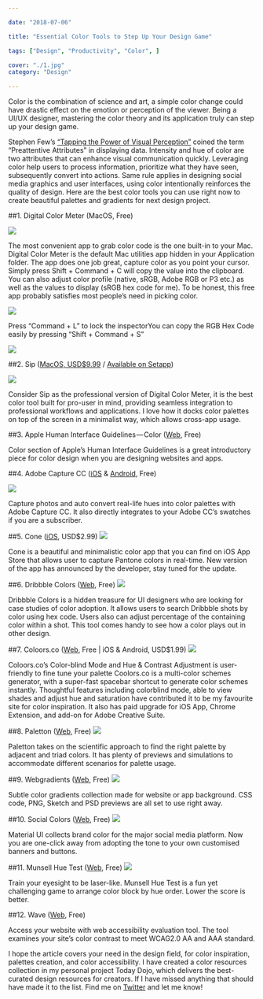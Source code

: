 ```yaml
---

date: "2018-07-06"

title: "Essential Color Tools to Step Up Your Design Game"

tags: ["Design", "Productivity", "Color", ]

cover: "./1.jpg"
category: "Design"

---
```


Color is the combination of science and art, a simple color change could have drastic effect on the emotion or perception of the viewer. Being a UI/UX designer, mastering the color theory and its application truly can step up your design game.

Stephen Few’s [“Tapping the Power of Visual Perception”](https://www.perceptualedge.com/articles/ie/visual_perception.pdf) coined the term “Preattentive Attributes” in displaying data. Intensity and hue of color are two attributes that can enhance visual communication quickly. Leveraging color help users to process information, prioritize what they have seen, subsequently convert into actions. Same rule applies in designing social media graphics and user interfaces, using color intentionally reinforces the quality of design.
Here are the best color tools you can use right now to create beautiful palettes and gradients for next design project.

##1. Digital Color Meter (MacOS, Free)

![](./2.jpg)

The most convenient app to grab color code is the one built-in to your Mac. Digital Color Meter is the default Mac utilities app hidden in your Application folder. The app does one job great, capture color as you point your cursor. Simply press Shift + Command + C will copy the value into the clipboard. You can also adjust color profile (native, sRGB, Adobe RGB or P3 etc.) as well as the values to display (sRGB hex code for me). To be honest, this free app probably satisfies most people’s need in picking color.

![](./3.gif)

Press “Command + L” to lock the inspectorYou can copy the RGB Hex Code easily by pressing “Shift + Command + S”

![](./4.gif)

##2. Sip ([MacOS, USD$9.99](https://sipapp.io/?ref=todaydojo) / [Available on Setapp](https://setapp.com/get/sip?utm_medium=affiliate+program&utm_source=14&utm_campaign=sipapp.io))

![](./5.jpg)

Consider Sip as the professional version of Digital Color Meter, it is the best color tool built  for pro-user in mind, providing seamless integration to professional workflows and applications. I love how it docks color palettes on top of the screen in a minimalist way, which allows cross-app usage.

##3. Apple Human Interface Guidelines — Color ([Web](https://developer.apple.com/design/human-interface-guidelines/macos/visual-design/color/), Free)

Color section of Apple’s Human Interface Guidelines is a great introductory piece for color design when you are designing websites and apps.

##4. Adobe Capture CC ([iOS](https://itunes.apple.com/us/app/adobe-capture-cc/id1040200189?mt=8&at=10lSkU) & [Android](https://play.google.com/store/apps/details?id=com.adobe.creativeapps.gather), Free)

![](./6.png)


Capture photos and auto convert real-life hues into color palettes with Adobe Capture CC. It also directly integrates to your Adobe CC’s swatches if you are a subscriber.

##5. Cone ([iOS](https://itunes.apple.com/us/app/cone-live-color-picker/id1221305627?mt=8&at=10lSkU), USD$2.99)
![](./7.jpg)

Cone is a beautiful and minimalistic color app that you can find on iOS App Store that allows user to capture Pantone colors in real-time. New version of the app has announced by the developer, stay tuned for the update.

##6. Dribbble Colors ([Web](https://dribbble.com/colors/), Free)
![](./8.png)

Dribbble Colors is a hidden treasure for UI designers who are looking for case studies of color adoption. It allows users to search Dribbble shots by color using hex code. Users also can adjust percentage of the containing color within a shot. This tool comes handy to see how a color plays out in other design.

##7. Coloors.co ([Web](http://coloors.co/?ref=todaydojo), Free | iOS & Android, USD$1.99)
![](./9.gif)

Coloors.co’s Color-blind Mode and Hue & Contrast Adjustment is user-friendly to fine tune your palette
Coolors.co is a multi-color schemes generator, with a super-fast spacebar shortcut to generate color schemes instantly. Thoughtful features including colorblind mode, able to view shades and adjust hue and saturation have contributed it to be my favourite site for color inspiration. It also has paid upgrade for iOS App, Chrome Extension, and add-on for Adobe Creative Suite.

##8. Paletton ([Web](http://www.paletton.com/?ref=todaydojo), Free)
![](./10.png)

Paletton takes on the scientific approach to find the right palette by adjacent and triad colors. It has plenty of previews and simulations to accommodate different scenarios for palette usage.

##9. Webgradients ([Web](https://webgradients.com/?ref=todaydojo), Free)
![](./11.png)

Subtle color gradients collection made for website or app background. CSS code, PNG, Sketch and PSD previews are all set to use right away.

##10. Social Colors ([Web](https://www.materialui.co/socialcolors), Free)
![](./12.png)

Material UI collects brand color for the major social media platform. Now you are one-click away from adopting the tone to your own customised banners and buttons.

##11. Munsell Hue Test ([Web](http://www.colormunki.com/game/huetest_kiosk?ref=todaydojo), Free)
![](./13.png)

Train your eyesight to be laser-like. Munsell Hue Test is a fun yet challenging game to arrange color block by hue order. Lower the score is better.

##12. Wave ([Web](http://wave.webaim.org/), Free)

Access your website with web accessibility evaluation tool. The tool examines your site’s color contrast to meet WCAG2.0 AA and AAA standard.

I hope the article covers your need in the design field, for color inspiration, palettes creation, and color accessibility. I have created a color resources collection in my personal project Today Dojo, which delivers the best-curated design resources for creators. If I have missed anything that should have made it to the list. Find me on [Twitter](http://www.twitter.com/desktopofsamuel) and let me know! 






